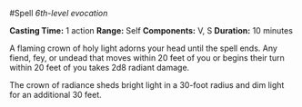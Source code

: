 #Spell
*6th-level evocation*

**Casting Time:** 1 action
**Range:** Self
**Components:** V, S
**Duration:** 10 minutes

A flaming crown of holy light adorns your head until the spell ends. Any fiend, fey, or undead that moves within 20 feet of you or begins their turn within 20 feet of you takes 2d8 radiant damage.

The crown of radiance sheds bright light in a 30-foot radius and dim light for an additional 30 feet.